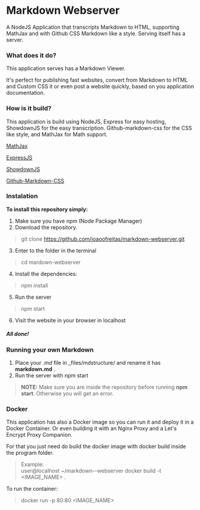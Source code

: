 # Markdown Webserver

A NodeJS Application that transcripts Markdown to HTML, supporting MathJax and with Github CSS Markdown like a style. Serving itself has a server.

### What does it do?
This application serves has a Markdown Viewer. 

It's perfect for publishing fast websites, convert from Markdown to HTML and Custom CSS it or even post a website quickly, based on you application documentation.

### How is it build?
This application is build using NodeJS, Express for easy hosting, ShowdownJS for the easy transcription. Github-markdown-css for the CSS like style, and MathJax for Math support.


[MathJax](https://github.com/mathjax/MathJax)

[ExpressJS](https://github.com/expressjs/express)

[ShowdownJS](https://github.com/showdownjs/showdown)

[Github-Markdown-CSS](https://github.com/sindresorhus/github-markdown-css)

### Instalation

__To install this repository simply:__
 1. Make sure you have npm (Node Package Manager)
 2. Download the repository.
 
 > git clone https://github.com/joaoofreitas/markdown-webserver.git

 3. Enter to the folder in the terminal

 > cd mardown-webserver

 4. Install the dependencies:

 > npm install

 5. Run the server

 > npm start

 6. Visit the website in your browser in localhost

 ##### All done!

### Running your own Markdown

1. Place your _.md_ file in _files/mdstructure/ and rename it has __markdown.md__ .
2. Run the server with npm start

> __NOTE:__ Make sure you are inside the repository before running __npm start__. Otherwise you will get an error.

### Docker

This application has also a Docker image so you can run it and deploy it in a Docker Container. Or even building it with an Nginx Proxy and a Let's Encrypt Proxy Companion. 

For that you just need do build the docker image with docker build inside the program folder.

> Example:   
> user@localhost ~/markdown--webserver docker build -t <IMAGE_NAME> .

To run the container:

> docker run -p 80:80 <IMAGE_NAME>
